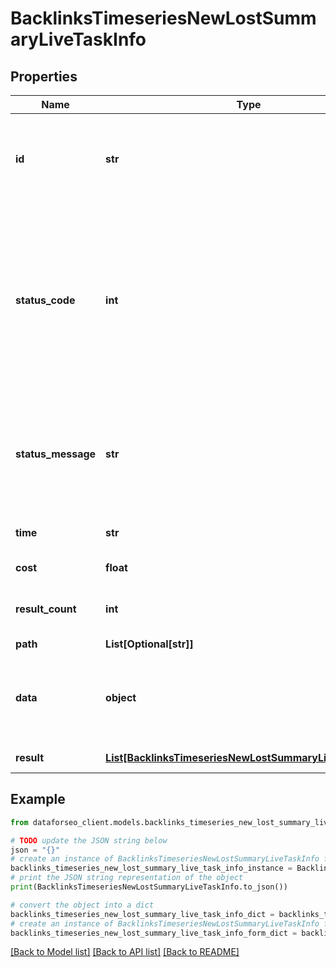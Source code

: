 # BacklinksTimeseriesNewLostSummaryLiveTaskInfo


## Properties

Name | Type | Description | Notes
------------ | ------------- | ------------- | -------------
**id** | **str** | task identifier unique task identifier in our system in the UUID format | [optional] 
**status_code** | **int** | status code of the task generated by DataForSEO, can be within the following range: 10000-60000 you can find the full list of the response codes here | [optional] 
**status_message** | **str** | informational message of the task you can find the full list of general informational messages here | [optional] 
**time** | **str** | execution time, seconds | [optional] 
**cost** | **float** | total tasks cost, USD | [optional] 
**result_count** | **int** | number of elements in the result array | [optional] 
**path** | **List[Optional[str]]** | URL path | [optional] 
**data** | **object** | contains the same parameters that you specified in the POST request | [optional] 
**result** | [**List[BacklinksTimeseriesNewLostSummaryLiveResultInfo]**](BacklinksTimeseriesNewLostSummaryLiveResultInfo.md) | array of results | [optional] 

## Example

```python
from dataforseo_client.models.backlinks_timeseries_new_lost_summary_live_task_info import BacklinksTimeseriesNewLostSummaryLiveTaskInfo

# TODO update the JSON string below
json = "{}"
# create an instance of BacklinksTimeseriesNewLostSummaryLiveTaskInfo from a JSON string
backlinks_timeseries_new_lost_summary_live_task_info_instance = BacklinksTimeseriesNewLostSummaryLiveTaskInfo.from_json(json)
# print the JSON string representation of the object
print(BacklinksTimeseriesNewLostSummaryLiveTaskInfo.to_json())

# convert the object into a dict
backlinks_timeseries_new_lost_summary_live_task_info_dict = backlinks_timeseries_new_lost_summary_live_task_info_instance.to_dict()
# create an instance of BacklinksTimeseriesNewLostSummaryLiveTaskInfo from a dict
backlinks_timeseries_new_lost_summary_live_task_info_form_dict = backlinks_timeseries_new_lost_summary_live_task_info.from_dict(backlinks_timeseries_new_lost_summary_live_task_info_dict)
```
[[Back to Model list]](../README.md#documentation-for-models) [[Back to API list]](../README.md#documentation-for-api-endpoints) [[Back to README]](../README.md)



